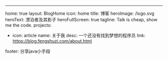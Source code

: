 ---
home: true
layout: BlogHome
icon: home
title: 博客
heroImage: /logo.svg
heroText: 漂泊者及其影子
heroFullScreen: true
tagline: Talk is cheap, show me the code.
projects:
  - icon: article
    name: 关于我
    desc: 一个还没有找到梦想的程序员
    link: https://blog.fengshuzi.com/about.html

footer: 分享java小手段

